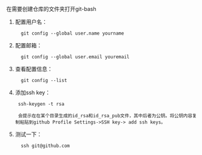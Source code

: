 在需要创建仓库的文件夹打开git-bash

1. 配置用户名：
    ```
      git config --global user.name yourname
    ```
2. 配置邮箱：
    ```
      git config --global user.email youremail
    ```
3. 查看配置信息：
    ```
      git config --list
    ```
4. 添加ssh key：
    ```
     ssh-keygen -t rsa

     会提示在在某个目录生成的id_rsa和id_rsa_pub文件，其中后者为公钥。将公钥内容复制粘贴到github Profile Settings->SSH key-> add ssh keys。
    ```
5. 测试一下：
    ```
      ssh git@github.com
    ```
